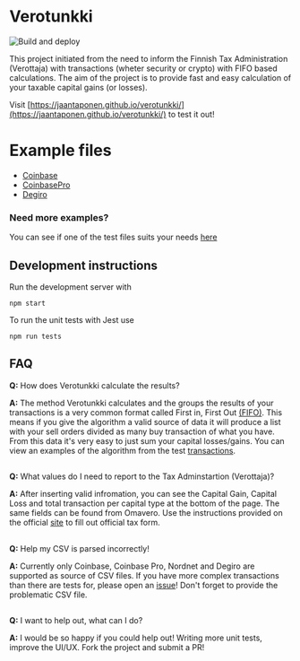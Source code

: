 # Verotunkki

![Build and deploy](https://github.com/jaantaponen/verotunkki/actions/workflows/build-deploy.yml/badge.svg)

This project initiated from the need to inform the Finnish Tax Administration (Verottaja) with transactions (wheter security or crypto) with FIFO based calculations. The aim of the project is to provide fast and easy calculation of your taxable capital gains (or losses).


Visit [https://jaantaponen.github.io/verotunkki/](https://jaantaponen.github.io/verotunkki/) to test it out!

# Example files

* [Coinbase](https://github.com/jaantaponen/verotunkki/blob/main/tests/files/SortIssuedCoinbase.csv)
* [CoinbasePro](https://github.com/jaantaponen/verotunkki/blob/main/tests/files/SortIssuedCoinbasePro.csv)
* [Degiro](https://github.com/jaantaponen/verotunkki/blob/main/tests/files/transactionsDegiro.csv)

### Need more examples?

You can see if one of the test files suits your needs [here](https://github.com/jaantaponen/verotunkki/tree/main/tests/files)


## Development instructions

Run the development server with 
```console
npm start
``` 

To run the unit tests with Jest use
```console
npm run tests
``` 

## FAQ
**Q:** How does Verotunkki calculate the results?

**A:** The method Verotunkki calculates and the groups the results of your transactions is a very common format called First in, First Out [(FIFO)](https://www.investopedia.com/terms/f/fifo.asp). This means if you give the algorithm a valid source of data it will produce a list with your sell orders divided as many buy transaction of what you have. From this data it's very easy to just sum your capital losses/gains. You can view an examples of the algorithm from the test [transactions](./tests/transactions.test.ts).

##
**Q:** What values do I need to report to the Tax Adminstartion (Verottaja)?

**A:** After inserting valid infromation, you can see the Capital Gain, Capital Loss and total transaction per capital type at the bottom of the page.
The same fields can be found from Omavero. Use the instructions provided on the official [site](https://www.vero.fi/henkiloasiakkaat/omaisuus/sijoitukset/virtuaalivaluutat/) to fill out official tax form.
##

**Q:** Help my CSV is parsed incorrectly!

**A:** Currently only Coinbase, Coinbase Pro, Nordnet and Degiro are supported as source of CSV files. If you have more complex transactions than there are tests for, please open an [issue](https://github.com/jaantaponen/verotunkki/issues/new)! Don't forget to provide the problematic CSV file.
##

**Q:** I want to help out, what can I do?

**A:** I would be so happy if you could help out! Writing more unit tests, improve the UI/UX. Fork the project and submit a PR!
